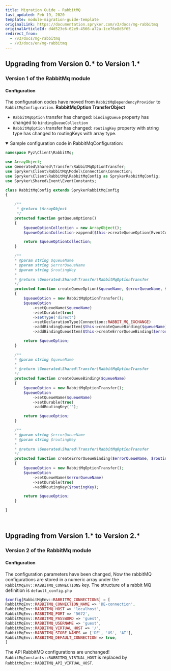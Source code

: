 ```yaml
---
title: Migration Guide - RabbitMQ
last_updated: Feb 19, 2020
template: module-migration-guide-template
originalLink: https://documentation.spryker.com/v3/docs/mg-rabbitmq
originalArticleId: d4d523e6-62e9-4566-a72a-1ce76e8d5f65
redirect_from:
  - /v3/docs/mg-rabbitmq
  - /v3/docs/en/mg-rabbitmq
---
```


## Upgrading from Version 0.* to Version 1.*

### Version 1 of the RabbitMq module 

#### Configuration
The configuration codes have moved from `RabbitMqDependencyProvider` to `RabbitMqConfiguration`.
**RabbitMqOption TransferObject**
* `RabbitMqOption` transfer has changed: 
`bindingQueue` property has changed to `bindingQueueCollection`
* `RabbitMqOption` transfer has changed: 
`routingKey` property with string type has changed to routingKeys with array type.

<details open>
<summary markdown='span'>Sample configuration code in RabbitMqConfiguration:</summary>

```php
namespace Pyz\Client\RabbitMq;

use ArrayObject;
use Generated\Shared\Transfer\RabbitMqOptionTransfer;
use Spryker\Client\RabbitMq\Model\Connection\Connection;
use Spryker\Client\RabbitMq\RabbitMqConfig as SprykerRabbitMqConfig;
use Spryker\Shared\Event\EventConstants;

class RabbitMqConfig extends SprykerRabbitMqConfig
{

    /**
     * @return \ArrayObject
     */
    protected function getQueueOptions()
    {
        $queueOptionCollection = new ArrayObject();
        $queueOptionCollection->append($this->createQueueOption(EventConstants::EVENT_QUEUE, EventConstants::EVENT_QUEUE_ERROR));

        return $queueOptionCollection;
    }

    /**
    * @param string $queueName
    * @param string $errorQueueName
    * @param string $routingKey
    *
    * @return \Generated\Shared\Transfer\RabbitMqOptionTransfer
    */
    protected function createQueueOption($queueName, $errorQueueName, $routingKey = 'error')
    {
        $queueOption = new RabbitMqOptionTransfer();
        $queueOption
            ->setQueueName($queueName)
            ->setDurable(true)
            ->setType('direct')
            ->setDeclarationType(Connection::RABBIT_MQ_EXCHANGE)
            ->addBindingQueueItem($this->createQueueBinding($queueName))
            ->addBindingQueueItem($this->createErrorQueueBinding($errorQueueName, $routingKey));

        return $queueOption;
    }

    /**
    * @param string $queueName
    *
    * @return \Generated\Shared\Transfer\RabbitMqOptionTransfer
    */
    protected function createQueueBinding($queueName)
    {
        $queueOption = new RabbitMqOptionTransfer();
        $queueOption
            ->setQueueName($queueName)
            ->setDurable(true)
            ->addRoutingKey('');

        return $queueOption;
    }

    /**
    * @param string $errorQueueName
    * @param string $routingKey
    *
    * @return \Generated\Shared\Transfer\RabbitMqOptionTransfer
    */
    protected function createErrorQueueBinding($errorQueueName, $routingKey)
    {
        $queueOption = new RabbitMqOptionTransfer();
        $queueOption
            ->setQueueName($errorQueueName)
            ->setDurable(true)
            ->addRoutingKey($routingKey);

        return $queueOption;
    }

}
```
    
<br>
</details>

## Upgrading from Version 1.* to Version 2.*

### Version 2 of the RabbitMq module 

#### Configuration
The configuration parameters have been changed, Now the rabbitMQ configurations are stored in a numeric array under the `RabbitMqEnv::RABBITMQ_CONNECTIONS`  key. The structure of a rabbit MQ definition is `default_config.php`

```php
$config[RabbitMqEnv::RABBITMQ_CONNECTIONS] = [
RabbitMqEnv::RABBITMQ_CONNECTION_NAME => 'DE-connection',
RabbitMqEnv::RABBITMQ_HOST => 'localhost',
RabbitMqEnv::RABBITMQ_PORT => '5672',
RabbitMqEnv::RABBITMQ_PASSWORD => 'guest',
RabbitMqEnv::RABBITMQ_USERNAME => 'guest',
RabbitMqEnv::RABBITMQ_VIRTUAL_HOST => '/',
RabbitMqEnv::RABBITMQ_STORE_NAMES => ['DE', 'US', 'AT'],
RabbitMqEnv::RABBITMQ_DEFAULT_CONNECTION => true,
]
```

The API RabbitMQ configurations are unchanged!
`RabbitMqConstants::RABBITMQ_VIRTUAL_HOST` is replaced by `RabbitMqEnv::RABBITMQ_API_VIRTUAL_HOST`.
 
